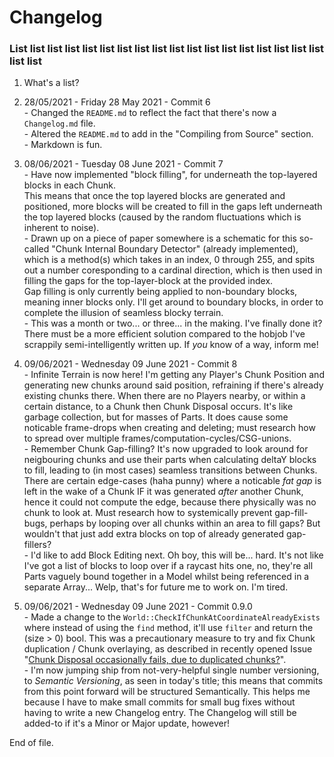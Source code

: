 # Changelog

### List list list list list list list list list list list list list list list list list list list list 

1. What's a list?

28052021. 28/05/2021 - Friday 28 May 2021 - Commit 6<br>
	- Changed the `README.md` to reflect the fact that there's now a `Changelog.md` file.<br>
	- Altered the `README.md` to add in the "Compiling from Source" section.<br>
	- Markdown is fun.

08062021. 08/06/2021 - Tuesday 08 June 2021 - Commit 7<br>
	- Have now implemented "block filling", for underneath the top-layered blocks in each Chunk.<br>
	This means that once the top layered blocks are generated and positioned, more blocks will be created to fill in the gaps left underneath the top layered blocks (caused by the random fluctuations which is inherent to noise).<br>
	- Drawn up on a piece of paper somewhere is a schematic for this so-called "Chunk Internal Boundary Detector" (already implemented), which is a method(s) which takes in an index, 0 through 255, and spits out a number coresponding to a cardinal direction, which is then used in filling the gaps for the top-layer-block at the provided index.<br>
	Gap filling is only currently being applied to non-boundary blocks, meaning inner blocks only. I'll get around to boundary blocks, in order to complete the illusion of seamless blocky terrain.<br>
	- This was a month or two... or three... in the making. I've finally done it?<br>
	There must be a more efficient solution compared to the hobjob I've scrappily semi-intelligently written up. If _you_ know of a way, inform me!
	
09062021. 09/06/2021 - Wednesday 09 June 2021 - Commit 8<br>
	- Infinite Terrain is now here! I'm getting any Player's Chunk Position and generating new chunks around said position, refraining if there's already existing chunks there. When there are no Players nearby, or within a certain distance, to a Chunk then Chunk Disposal occurs. It's like garbage collection, but for masses of Parts. It does cause some noticable frame-drops when creating and deleting; must research how to spread over multiple frames/computation-cycles/CSG-unions.<br>
	- Remember Chunk Gap-filling? It's now upgraded to look around for neigbouring chunks and use their parts when calculating deltaY blocks to fill, leading to (in most cases) seamless transitions between Chunks. There are certain edge-cases (haha punny) where a noticable _fat gap_ is left in the wake of a Chunk IF it was generated _after_ another Chunk, hence it could not compute the edge, because there physically was no chunk to look at. Must research how to systemically prevent gap-fill-bugs, perhaps by looping over all chunks within an area to fill gaps? But wouldn't that just add extra blocks on top of already generated gap-fillers?<br>
	- I'd like to add Block Editing next. Oh boy, this will be... hard. It's not like I've got a list of blocks to loop over if a raycast hits one, no, they're all Parts vaguely bound together in a Model whilst being referenced in a separate Array... Welp, that's for future me to work on. I'm tired.

09062021. 09/06/2021 - Wednesday 09 June 2021 - Commit 0.9.0<br>
	- Made a change to the `World::CheckIfChunkAtCoordinateAlreadyExists` where instead of using the `find` method, it'll use `filter` and return the (size > 0) bool. This was a precautionary measure to try and fix Chunk duplication / Chunk overlaying, as described in recently opened Issue "[Chunk Disposal occasionally fails, due to duplicated chunks?](https://github.com/Artisine/RobloxBlockyThing/issues/2#issue-916327572)".<br>
	- I'm now jumping ship from not-very-helpful single number versioning, to _Semantic Versioning_, as seen in today's title; this means that commits from this point forward will be structured Semantically. This helps me because I have to make small commits for small bug fixes without having to write a new Changelog entry. The Changelog will still be added-to if it's a Minor or Major update, however!

End of file.